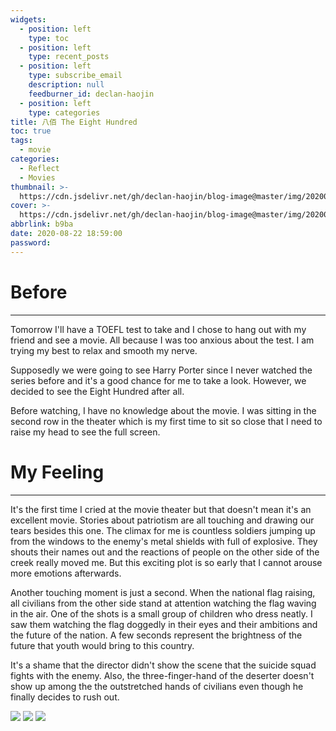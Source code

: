 ```yaml
---
widgets:
  - position: left
    type: toc
  - position: left
    type: recent_posts
  - position: left
    type: subscribe_email
    description: null
    feedburner_id: declan-haojin
  - position: left
    type: categories
title: 八佰 The Eight Hundred
toc: true
tags:
  - movie
categories:
  - Reflect
  - Movies
thumbnail: >-
  https://cdn.jsdelivr.net/gh/declan-haojin/blog-image@master/img/20200822192737.png
cover: >-
  https://cdn.jsdelivr.net/gh/declan-haojin/blog-image@master/img/20200822192737.png
abbrlink: b9ba
date: 2020-08-22 18:59:00
password:
---
```

# Before

---

Tomorrow I'll have a TOEFL test to take and I chose to hang out with my friend and see a movie. All because I was too anxious about the test. I am trying my best to relax and smooth my nerve. 

Supposedly we were going to see Harry Porter since I never watched the series before and it's a good chance for me to take a look. However, we decided to see the Eight Hundred after all. 

Before watching, I have no knowledge about the movie. I was sitting in the second row in the theater which is my first time to sit so close that I need to raise my head to see the full screen. 


# My Feeling

<!--more-->

---

It's the first time I cried at the movie theater but that doesn't mean it's an excellent movie. Stories about patriotism are all touching and drawing our tears besides this one. The climax for me is countless soldiers jumping up from the windows to the enemy's metal shields with full of explosive. They shouts their names out and the reactions of people on the other side of the creek really moved me. But this exciting plot is so early that I cannot arouse more emotions afterwards.

Another touching moment is just a second. When the national flag raising, all civilians from the other side stand at attention watching the flag waving in the air. One of the shots is a small group of children who dress neatly. I saw them watching the flag doggedly in their eyes and their ambitions and the future of the nation. A few seconds represent the brightness of the future that youth would bring to this country. 

It's a shame that the director didn't show the scene that the suicide squad fights with the enemy. Also, the three-finger-hand of the deserter doesn't show up among the the outstretched hands of civilians even though he finally decides to rush out. 

<div class="justified-gallery">

![](https://cdn.jsdelivr.net/gh/declan-haojin/blog-image@master/img/20200822193316.png)
![](https://cdn.jsdelivr.net/gh/declan-haojin/blog-image@master/img/20200822193503.png)
![](https://cdn.jsdelivr.net/gh/declan-haojin/blog-image@master/img/20200822193522.png)


</div>